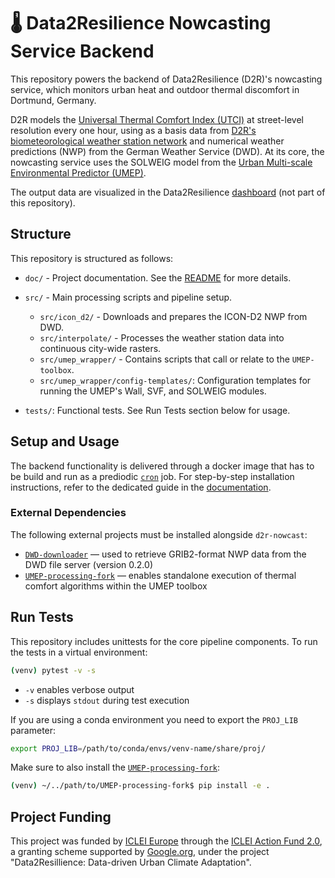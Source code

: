 # 🌡️ Data2Resilience Nowcasting Service Backend

This repository powers the backend of Data2Resilience (D2R)'s nowcasting service, which monitors urban heat and outdoor thermal discomfort in Dortmund, Germany.

D2R models the [Universal Thermal Comfort Index (UTCI)](https://utci.org/index.html) at street-level resolution every one hour, using as a basis data from [D2R's biometeorological weather station network](https://dashboard.data2resilience.de/en/stations) and numerical weather predictions (NWP) from the German Weather Service (DWD). At its core, the nowcasting service uses the SOLWEIG model from the [Urban Multi-scale Environmental Predictor (UMEP)](https://umep-docs.readthedocs.io/en/latest/).

The output data are visualized in the Data2Resilience [dashboard](https://dashboard.data2resilience.de/) (not part of this repository).

## Structure

This repository is structured as follows:

- `doc/` - Project documentation. See the [README](./doc/README.md) for more details.

- `src/` - Main processing scripts and pipeline setup.
  - `src/icon_d2/` - Downloads and prepares the ICON-D2 NWP from DWD.
  - `src/interpolate/` - Processes the weather station data into continuous city-wide rasters.
  - `src/umep_wrapper/` - Contains scripts that call or relate to the `UMEP-toolbox`.
  - `src/umep_wrapper/config-templates/`: Configuration templates for running the UMEP's Wall, SVF, and SOLWEIG modules.

- `tests/`: Functional tests. See Run Tests section below for usage.

## Setup and Usage

The backend functionality is delivered through a docker image that has to be build and run as a prediodic [`cron`](https://en.wikipedia.org/wiki/Cron) job. For step-by-step installation instructions, refer to the dedicated guide in the  [documentation](doc/source/documentation/06_install_and_use.rst).

### External Dependencies

The following external projects must be installed alongside `d2r-nowcast`:

- [`DWD-downloader`](https://github.com/DeutscherWetterdienst/downloader) — used to retrieve GRIB2-format NWP data from the DWD file server (version 0.2.0)
- [`UMEP-processing-fork`](https://github.com/luise-wei/UMEP-processing-fork/tree/standalone-solweig) — enables standalone execution of thermal comfort algorithms within the UMEP toolbox


## Run Tests

This repository includes unittests for the core pipeline components. To run the tests in a virtual environment:

```bash
(venv) pytest -v -s
```

- `-v` enables verbose output
- `-s` displays `stdout` during test execution

If you are using a conda environment you need to export the `PROJ_LIB` parameter:

```bash
export PROJ_LIB=/path/to/conda/envs/venv-name/share/proj/
```

Make sure to also install the [`UMEP-processing-fork`](https://github.com/luise-wei/UMEP-processing-fork/tree/standalone-solweig):

```bash
(venv) ~/../path/to/UMEP-processing-fork$ pip install -e .
```


## Project Funding

This project was funded by [ICLEI Europe](https://iclei-europe.org/) through the [ICLEI Action Fund 2.0](https://iclei-europe.org/funding-opportunities/action-fund), a granting scheme supported by [Google.org](https://www.google.org/), under the project "Data2Resillience: Data-driven
Urban Climate Adaptation".
